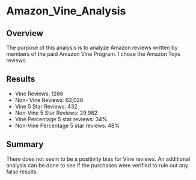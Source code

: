 # Amazon_Vine_Analysis

## Overview

The purpose of this analysis is to analyze Amazon reviews written by members of the paid Amazon Vine Program. I chose the Amazon Toys reviews. 

## Results

- Vine Reviews: 1266 
- Non- Vine Reviews: 62,028
- Vine 5 Star Reviews: 432
- Non-Vine 5 Star Reviews: 29,982
- Vine Percentage 5 star reviews: 34%
- Non-Vine Percentage 5 star reviews: 48%


## Summary
There does not seem to be a positivity bias for Vine reviews. An additional analysis can be done to see if the purchases were verified to rule out any false results. 